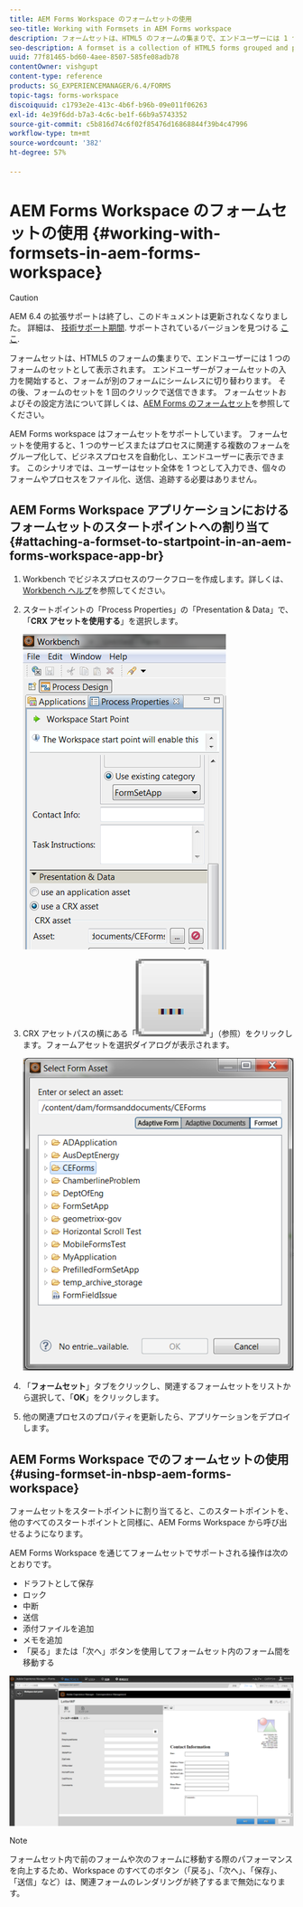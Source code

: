```yaml
---
title: AEM Forms Workspace のフォームセットの使用
seo-title: Working with Formsets in AEM Forms workspace
description: フォームセットは、HTML5 のフォームの集まりで、エンドユーザーには 1 つのフォームのセットとして表示されます。 AEM Forms Workspace でフォームセットを使用する方法を説明します。
seo-description: A formset is a collection of HTML5 forms grouped and presented as a single set of forms to end users. Learn how you can work with formsets in AEM Forms workspace.
uuid: 77f81465-bd60-4aee-8507-585fe08adb78
contentOwner: vishgupt
content-type: reference
products: SG_EXPERIENCEMANAGER/6.4/FORMS
topic-tags: forms-workspace
discoiquuid: c1793e2e-413c-4b6f-b96b-09e011f06263
exl-id: 4e39f6dd-b7a3-4c6c-be1f-66b9a5743352
source-git-commit: c5b816d74c6f02f85476d16868844f39b4c47996
workflow-type: tm+mt
source-wordcount: '382'
ht-degree: 57%

---
```


# AEM Forms Workspace のフォームセットの使用 {#working-with-formsets-in-aem-forms-workspace}

>[!CAUTION]
>
>AEM 6.4 の拡張サポートは終了し、このドキュメントは更新されなくなりました。 詳細は、 [技術サポート期間](https://helpx.adobe.com/jp/support/programs/eol-matrix.html). サポートされているバージョンを見つける [ここ](https://experienceleague.adobe.com/docs/?lang=ja).

フォームセットは、HTML5 のフォームの集まりで、エンドユーザーには 1 つのフォームのセットとして表示されます。 エンドユーザーがフォームセットの入力を開始すると、フォームが別のフォームにシームレスに切り替わります。 その後、フォームのセットを 1 回のクリックで送信できます。 フォームセットおよびその設定方法について詳しくは、[AEM Forms のフォームセット](/help/forms/using/formset-in-aem-forms.md)を参照してください。

AEM Forms workspace はフォームセットをサポートしています。 フォームセットを使用すると、1 つのサービスまたはプロセスに関連する複数のフォームをグループ化して、ビジネスプロセスを自動化し、エンドユーザーに表示できます。 このシナリオでは、ユーザーはセット全体を 1 つとして入力でき、個々のフォームやプロセスをファイル化、送信、追跡する必要はありません。

## AEM Forms Workspace アプリケーションにおけるフォームセットのスタートポイントへの割り当て {#attaching-a-formset-to-startpoint-in-an-aem-forms-workspace-app-br}

1. Workbench でビジネスプロセスのワークフローを作成します。詳しくは、[Workbench ヘルプ](https://www.adobe.com/go/learn_aemforms_workbench_63_jp)を参照してください。
1. スタートポイントの「Process Properties」の「Presentation &amp; Data」で、「**CRX アセットを使用する**」を選択します。

   ![1-1](assets/1-1.png)

1. CRX アセットパスの横にある「![参照](assets/browse.png)」（参照）をクリックします。フォームアセットを選択ダイアログが表示されます。

   ![2](assets/2.png)

1. 「**フォームセット**」タブをクリックし、関連するフォームセットをリストから選択して、「**OK**」をクリックします。

1. 他の関連プロセスのプロパティを更新したら、アプリケーションをデプロイします。

## AEM Forms Workspace でのフォームセットの使用 {#using-formset-in-nbsp-aem-forms-workspace}

フォームセットをスタートポイントに割り当てると、このスタートポイントを、他のすべてのスタートポイントと同様に、AEM Forms Workspace から呼び出せるようになります。

AEM Forms Workspace を通じてフォームセットでサポートされる操作は次のとおりです。

* ドラフトとして保存
* ロック
* 中断
* 送信
* 添付ファイルを追加
* メモを追加
* 「戻る」または「次へ」ボタンを使用してフォームセット内のフォーム間を移動する

![3-1](assets/3-1.png)

>[!NOTE]
>
>フォームセット内で前のフォームや次のフォームに移動する際のパフォーマンスを向上するため、Workspace のすべてのボタン（「戻る」、「次へ」、「保存」、「送信」など）は、関連フォームのレンダリングが終了するまで無効になります。
